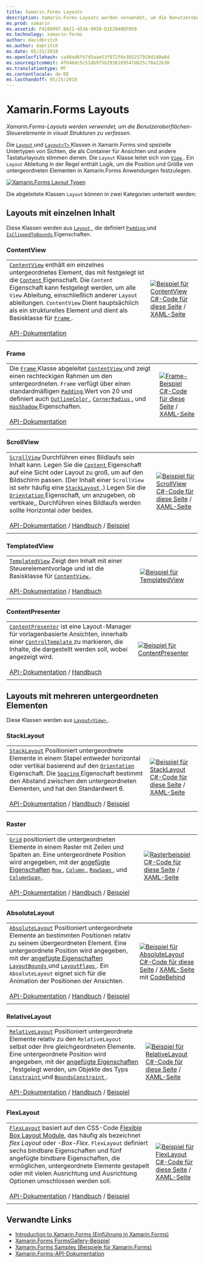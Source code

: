 ```yaml
---
title: Xamarin.Forms Layouts
description: Xamarin.Forms-Layouts werden verwendet, um die Benutzeroberflächen-Steuerelemente in visual Strukturen zu verfassen.
ms.prod: xamarin
ms.assetid: F4180997-BA21-453A-9958-D1E2940DF050
ms.technology: xamarin-forms
author: davidbritch
ms.author: dabritch
ms.date: 05/21/2018
ms.openlocfilehash: ca48ad6fb7d5aae53f972f6e3b5257919d140a8d
ms.sourcegitcommit: 4f646dc5c51db975b2936169547d625c78a22b30
ms.translationtype: MT
ms.contentlocale: de-DE
ms.lasthandoff: 05/25/2018
---
```

# <a name="xamarinforms-layouts"></a>Xamarin.Forms Layouts

_Xamarin.Forms-Layouts werden verwendet, um die Benutzeroberflächen-Steuerelemente in visual Strukturen zu verfassen._

Die [ `Layout` ](https://developer.xamarin.com/api/type/Xamarin.Forms.Layout) und [ `Layout<T>` ](https://developer.xamarin.com/api/type/Xamarin.Forms.Layout%3CT%3E/) Klassen in Xamarin.Forms sind spezielle Untertypen von Sichten, die als Container für Ansichten und andere Tastaturlayouts stimmen dienen. Die `Layout` Klasse leitet sich von [ `View` ](views.md). Ein `Layout` Ableitung in der Regel enthält Logik, um die Position und Größe von untergeordneten Elementen in Xamarin.Forms Anwendungen festzulegen.

[![Xamarin.Forms Layout Typen](layouts-images/layouts-sml.png "Xamarin.Forms Layout Typen")](layouts-images/layouts.png#lightbox "Xamarin.Forms-Layout-Typen")

Die abgeleitete Klassen `Layout` können in zwei Kategorien unterteilt werden:

## <a name="layouts-with-single-content"></a>Layouts mit einzelnen Inhalt

Diese Klassen werden aus [ `Layout` ](https://developer.xamarin.com/api/type/Xamarin.Forms.Layout/), die definiert [ `Padding` ](https://developer.xamarin.com/api/property/Xamarin.Forms.Layout.Padding/) und [ `IsClippedToBounds` ](https://developer.xamarin.com/api/property/Xamarin.Forms.Layout.IsClippedToBounds/) Eigenschaften.

<a name="contentView" />

### <a name="contentview"></a>ContentView

|     |     |
| --- | --- |
| [`ContentView`](https://developer.xamarin.com/api/type/Xamarin.Forms.ContentView/) enthält ein einzelnes untergeordnetes Element, das mit festgelegt ist die [ `Content` ](https://developer.xamarin.com/api/property/Xamarin.Forms.ContentView.Content/) Eigenschaft. Die `Content` Eigenschaft kann festgelegt werden, um alle `View` Ableitung, einschließlich anderer `Layout` ableitungen. `ContentView` Dient hauptsächlich als ein strukturelles Element und dient als Basisklasse für [ `Frame` ](#frame).<br /><br />[API-Dokumentation](https://developer.xamarin.com/api/type/Xamarin.Forms.ContentView/) | [![Beispiel für ContentView](layouts-images/ContentView.png "ContentView Beispiel")](layouts-images/ContentView-Large.png#lightbox "ContentView-Beispiel")<br />[C#-Code für diese Seite](https://github.com/xamarin/xamarin-forms-samples/blob/master/FormsGallery/FormsGallery/FormsGallery/CodeExamples/ContentViewDemoPage.cs) / [XAML-Seite](https://github.com/xamarin/xamarin-forms-samples/blob/master/FormsGallery/FormsGallery/FormsGallery/XamlExamples/ContentViewDemoPage.xaml) |
|     |     |

<a named="frame" />

### <a name="frame"></a>Frame

|     |     |
| --- | --- |
| Die [ `Frame` ](https://developer.xamarin.com/api/type/Xamarin.Forms.Frame/) Klasse abgeleitet [ `ContentView` ](#contentView) und zeigt einen rechteckigen Rahmen um den untergeordneten. `Frame` verfügt über einen standardmäßigen [ `Padding` ](https://developer.xamarin.com/api/property/Xamarin.Forms.Layout.Padding/) Wert von 20 und definiert auch [ `OutlineColor` ](https://developer.xamarin.com/api/property/Xamarin.Forms.Frame.OutlineColor/), [ `CornerRadius` ](https://developer.xamarin.com/api/property/Xamarin.Forms.Frame.CornerRadius/), und [ `HasShadow` ](https://developer.xamarin.com/api/property/Xamarin.Forms.Frame.HasShadow/)Eigenschaften.<br /><br />[API-Dokumentation](https://developer.xamarin.com/api/type/Xamarin.Forms.Frame/) | [![Frame-Beispiel](layouts-images/Frame.png "Frame-Beispiel")](layouts-images/Frame-Large.png#lightbox "Frame-Beispiel")<br />[C#-Code für diese Seite](https://github.com/xamarin/xamarin-forms-samples/blob/master/FormsGallery/FormsGallery/FormsGallery/CodeExamples/FrameDemoPage.cs) / [XAML-Seite](https://github.com/xamarin/xamarin-forms-samples/blob/master/FormsGallery/FormsGallery/FormsGallery/XamlExamples/FrameDemoPage.xaml) |
|     |     |

<a name="scrollView" />

### <a name="scrollview"></a>ScrollView

|     |     |
| --- | --- |
| [`ScrollView`](https://developer.xamarin.com/api/type/Xamarin.Forms.ScrollView/) Durchführen eines Bildlaufs sein Inhalt kann. Legen Sie die [ `Content` ](https://developer.xamarin.com/api/property/Xamarin.Forms.ScrollView.Content/) Eigenschaft auf eine Sicht oder Layout zu groß, um auf den Bildschirm passen. (Der Inhalt einer `ScrollView` ist sehr häufig eine [ `StackLayout` ](#stackLayout).) Legen Sie die [ `Orientation` ](https://developer.xamarin.com/api/property/Xamarin.Forms.ScrollView.Orientation/) Eigenschaft, um anzugeben, ob vertikale,, Durchführen eines Bildlaufs werden sollte Horizontal oder beides.<br /><br />[API-Dokumentation](https://developer.xamarin.com/api/type/Xamarin.Forms.ScrollView/) / [Handbuch](~/xamarin-forms/user-interface/layouts/scroll-view.md) / [Beispiel](https://developer.xamarin.com/samples/xamarin-forms/UserInterface/Layout/) | [![Beispiel für ScrollView](layouts-images/ScrollView.png "ScrollView Beispiel")](layouts-images/ScrollView-Large.png#lightbox "ScrollView-Beispiel")<br />[C#-Code für diese Seite](https://github.com/xamarin/xamarin-forms-samples/blob/master/FormsGallery/FormsGallery/FormsGallery/CodeExamples/ScrollViewDemoPage.cs) / [XAML-Seite](https://github.com/xamarin/xamarin-forms-samples/blob/master/FormsGallery/FormsGallery/FormsGallery/XamlExamples/ScrollViewDemoPage.xaml) |
|     |     |

### <a name="templatedview"></a>TemplatedView

|     |     |
| --- | --- |
| [`TemplatedView`](https://developer.xamarin.com/api/type/Xamarin.Forms.TemplatedView/) Zeigt den Inhalt mit einer Steuerelementvorlage und ist die Basisklasse für [ `ContentView` ](#contentView).<br /><br />[API-Dokumentation](https://developer.xamarin.com/api/type/Xamarin.Forms.TemplatedView/) / [Handbuch](~/xamarin-forms/app-fundamentals/templates/control-templates/index.md) | [![Beispiel für TemplatedView](layouts-images/TemplatedView.png "TemplatedView Beispiel")](layouts-images/TemplatedView.png#lightbox "TemplatedView-Beispiel") |
|     |     |

### <a name="contentpresenter"></a>ContentPresenter

|     |     |
| --- | --- |
| [`ContentPresenter`](https://developer.xamarin.com/api/type/Xamarin.Forms.ContentPresenter/) ist eine Layout-Manager für vorlagenbasierte Ansichten, innerhalb einer [ `ControlTemplate` ](https://developer.xamarin.com/api/type/Xamarin.Forms.ControlTemplate/) zu markieren, die Inhalte, die dargestellt werden soll, wobei angezeigt wird.<br /><br />[API-Dokumentation](https://developer.xamarin.com/api/type/Xamarin.Forms.ContentPresenter/) / [Handbuch](~/xamarin-forms/app-fundamentals/templates/control-templates/index.md) | [![Beispiel für ContentPresenter](layouts-images/ContentPresenter.png "ContentPresenter Beispiel")](layouts-images/ContentPresenter.png#lightbox "ContentPresenter-Beispiel") |
|     |     |

## <a name="layouts-with-multiple-children"></a>Layouts mit mehreren untergeordneten Elementen

Diese Klassen werden aus [ `Layout<View>` ](https://developer.xamarin.com/api/type/Xamarin.Forms.Layout%3CT%3E/).

<a name="stackLayout" />

### <a name="stacklayout"></a>StackLayout

|     |     |
| --- | --- |
| [`StackLayout`](https://developer.xamarin.com/api/type/Xamarin.Forms.StackLayout/) Positioniert untergeordnete Elemente in einem Stapel entweder horizontal oder vertikal basierend auf den [ `Orientation` ](https://developer.xamarin.com/api/property/Xamarin.Forms.StackLayout.Orientation/) Eigenschaft. Die [ `Spacing` ](https://developer.xamarin.com/api/property/Xamarin.Forms.StackLayout.Spacing/) Eigenschaft bestimmt den Abstand zwischen den untergeordneten Elementen, und hat den Standardwert 6.<br /><br />[API-Dokumentation](https://developer.xamarin.com/api/type/Xamarin.Forms.StackLayout/) / [Handbuch](~/xamarin-forms/user-interface/layouts/stack-layout.md) / [Beispiel](https://developer.xamarin.com/samples/xamarin-forms/UserInterface/Layout/)| [![Beispiel für StackLayout](layouts-images/StackLayout.png "StackLayout Beispiel")](layouts-images/StackLayout-Large.png#lightbox "StackLayout-Beispiel")<br />[C#-Code für diese Seite](https://github.com/xamarin/xamarin-forms-samples/blob/master/FormsGallery/FormsGallery/FormsGallery/CodeExamples/StackLayoutDemoPage.cs) / [XAML-Seite](https://github.com/xamarin/xamarin-forms-samples/blob/master/FormsGallery/FormsGallery/FormsGallery/XamlExamples/StackLayoutDemoPage.xaml) |
|     |     |

<a name="grid" />

### <a name="grid"></a>Raster

|     |     |
| --- | --- |
| [`Grid`](https://developer.xamarin.com/api/type/Xamarin.Forms.Grid/) positioniert die untergeordneten Elemente in einem Raster mit Zeilen und Spalten an. Eine untergeordnete Position wird angegeben, mit der [angefügte Eigenschaften](~/xamarin-forms/xaml/attached-properties.md) [ `Row` ](https://developer.xamarin.com/api/field/Xamarin.Forms.Grid.RowProperty/), [ `Column` ](https://developer.xamarin.com/api/field/Xamarin.Forms.Grid.ColumnProperty/), [ `RowSpan` ](https://developer.xamarin.com/api/field/Xamarin.Forms.Grid.RowSpanProperty/), und [ `ColumnSpan` ](https://developer.xamarin.com/api/field/Xamarin.Forms.Grid.ColumnSpanProperty/).<br /><br />[API-Dokumentation](https://developer.xamarin.com/api/type/Xamarin.Forms.Grid/) / [Handbuch](~/xamarin-forms/user-interface/layouts/grid.md) / [Beispiel](https://developer.xamarin.com/samples/xamarin-forms/UserInterface/Layout/) | [![Rasterbeispiel](layouts-images/Grid.png "Rasterbeispiel")](layouts-images/Grid-Large.png#lightbox "Rasterbeispiel")<br />[C#-Code für diese Seite](https://github.com/xamarin/xamarin-forms-samples/blob/master/FormsGallery/FormsGallery/FormsGallery/CodeExamples/GridDemoPage.cs) / [XAML-Seite](https://github.com/xamarin/xamarin-forms-samples/blob/master/FormsGallery/FormsGallery/FormsGallery/XamlExamples/GridDemoPage.xaml) |
|     |     |

### <a name="absolutelayout"></a>AbsoluteLayout

|     |     |
| --- | --- |
| [`AbsoluteLayout`](https://developer.xamarin.com/api/type/Xamarin.Forms.AbsoluteLayout/) Positioniert untergeordnete Elemente an bestimmten Positionen relativ zu seinem übergeordneten Element. Eine untergeordnete Position wird angegeben, mit der [angefügte Eigenschaften](~/xamarin-forms/xaml/attached-properties.md) [ `LayoutBounds` ](https://developer.xamarin.com/api/field/Xamarin.Forms.AbsoluteLayout.LayoutBoundsProperty/) und [ `LayoutFlags` ](https://developer.xamarin.com/api/field/Xamarin.Forms.AbsoluteLayout.LayoutFlagsProperty/). Ein `AbsoluteLayout` eignet sich für die Animation der Positionen der Ansichten.<br /><br />[API-Dokumentation](https://developer.xamarin.com/api/type/Xamarin.Forms.AbsoluteLayout/) / [Handbuch](~/xamarin-forms/user-interface/layouts/absolute-layout.md) / [Beispiel](https://developer.xamarin.com/samples/xamarin-forms/UserInterface/Layout/) | [![Beispiel für AbsoluteLayout](layouts-images/AbsoluteLayout.png "AbsoluteLayout Beispiel")](layouts-images/AbsoluteLayout-Large.png#lightbox "AbsoluteLayout-Beispiel")<br />[C#-Code für diese Seite](https://github.com/xamarin/xamarin-forms-samples/blob/master/FormsGallery/FormsGallery/FormsGallery/CodeExamples/AbsoluteLayoutdDemoPage.cs) / [XAML-Seite](https://github.com/xamarin/xamarin-forms-samples/blob/master/FormsGallery/FormsGallery/FormsGallery/XamlExamples/AbsoluteLayoutDemoPage.xaml) mit [CodeBehind](https://github.com/xamarin/xamarin-forms-samples/blob/master/FormsGallery/FormsGallery/FormsGallery/XamlExamples/AbsoluteLayoutDemoPage.xaml.cs) |
|     |     |

### <a name="relativelayout"></a>RelativeLayout

|     |     |
| --- | --- |
| [`RelativeLayout`](https://developer.xamarin.com/api/type/Xamarin.Forms.RelativeLayout/) Positioniert untergeordnete Elemente relativ zu den `RelativeLayout` selbst oder ihre gleichgeordneten Elemente. Eine untergeordnete Position wird angegeben, mit der [angefügte Eigenschaften](~/xamarin-forms/xaml/attached-properties.md) , festgelegt werden, um Objekte des Typs [ `Constraint` ](https://developer.xamarin.com/api/type/Xamarin.Forms.Constraint/) und [ `BoundsConstraint` ](https://developer.xamarin.com/api/type/Xamarin.Forms.Constraint/).<br /><br />[API-Dokumentation](https://developer.xamarin.com/api/type/Xamarin.Forms.RelativeLayout/) / [Handbuch](~/xamarin-forms/user-interface/layouts/relative-layout.md) / [Beispiel](https://developer.xamarin.com/samples/xamarin-forms/UserInterface/Layout/) | [![Beispiel für RelativeLayout](layouts-images/RelativeLayout.png "RelativeLayout Beispiel")](layouts-images/RelativeLayout-Large.png#lightbox "RelativeLayout-Beispiel")<br />[C#-Code für diese Seite](https://github.com/xamarin/xamarin-forms-samples/blob/master/FormsGallery/FormsGallery/FormsGallery/CodeExamples/RelativeLayoutDemoPage.cs) / [XAML-Seite](https://github.com/xamarin/xamarin-forms-samples/blob/master/FormsGallery/FormsGallery/FormsGallery/XamlExamples/RelativeLayoutDemoPage.xaml) |
|     |     |

### <a name="flexlayout"></a>FlexLayout

|     |     |
| --- | --- |
| [`FlexLayout`](xref:Xamarin.Forms.FlexLayout) basiert auf den CSS-Code [Flexible Box Layout Module](http://www.w3.org/TR/css-flexbox-1/), das häufig als bezeichnet _flex Layout_ oder _-Box-Flex_. `FlexLayout` definiert sechs bindbare Eigenschaften und fünf angefügte bindbare Eigenschaften, die ermöglichen, untergeordnete Elemente gestapelt oder mit vielen Ausrichtung und Ausrichtung Optionen umschlossen werden soll.<br /><br />[API-Dokumentation](xref:Xamarin.Forms.FlexLayout) / [Handbuch](~/xamarin-forms/user-interface/layouts/flex-layout.md) / [Beispiel](https://developer.xamarin.com/samples/xamarin-forms/UserInterface/FlexLayoutDemos/) | [![Beispiel für FlexLayout](layouts-images/FlexLayout.png "FlexLayout Beispiel")](layouts-images/FlexLayout-Large.png#lightbox "FlexLayout-Beispiel")<br />[C#-Code für diese Seite](https://github.com/xamarin/xamarin-forms-samples/blob/master/FormsGallery/FormsGallery/FormsGallery/CodeExamples/FlexLayoutDemoPage.cs) / [XAML-Seite](https://github.com/xamarin/xamarin-forms-samples/blob/master/FormsGallery/FormsGallery/FormsGallery/XamlExamples/FlexLayoutDemoPage.xaml) |
|     |     |

## <a name="related-links"></a>Verwandte Links

- [Introduction to Xamarin.Forms (Einführung in Xamarin.Forms)](~/xamarin-forms/get-started/introduction-to-xamarin-forms.md)
- [Xamarin.Forms FormsGallery-Beispiel](https://developer.xamarin.com/samples/FormsGallery/)
- [Xamarin.Forms Samples (Beispiele für Xamarin.Forms)](https://developer.xamarin.com/samples/xamarin-forms/all/)
- [Xamarin.Forms-API-Dokumentation](https://developer.xamarin.com/api/root/Xamarin.Forms/)
